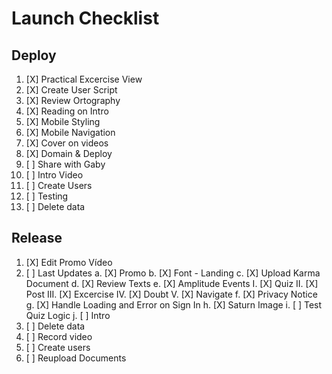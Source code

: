 # Launch Checklist

## Deploy

 1. [X] Practical Excercise View
 2. [X] Create User Script
 3. [X] Review Ortography
 4. [X] Reading on Intro
 5. [X] Mobile Styling
 6. [X] Mobile Navigation
 7. [X] Cover on videos
 8. [X] Domain & Deploy 
 9. [ ] Share with Gaby
10. [ ] Intro Video
11. [ ] Create Users
12. [ ] Testing
13. [ ] Delete data


## Release

1. [X] Edit Promo Vídeo 
2. [ ] Last Updates
	a. [X] Promo
	b. [X] Font - Landing
	c. [X] Upload Karma Document
	d. [X] Review Texts
	e. [X] Amplitude Events
		I. [X] Quiz
		II. [X] Post
		III. [X] Excercise
		IV. [X] Doubt
		V. [X] Navigate
	f. [X] Privacy Notice
	g. [X] Handle Loading and Error on Sign In
	h. [X] Saturn Image
	i. [ ] Test Quiz Logic
    j. [ ] Intro
3. [ ] Delete data
4. [ ] Record video
5. [ ] Create users
6. [ ] Reupload Documents
